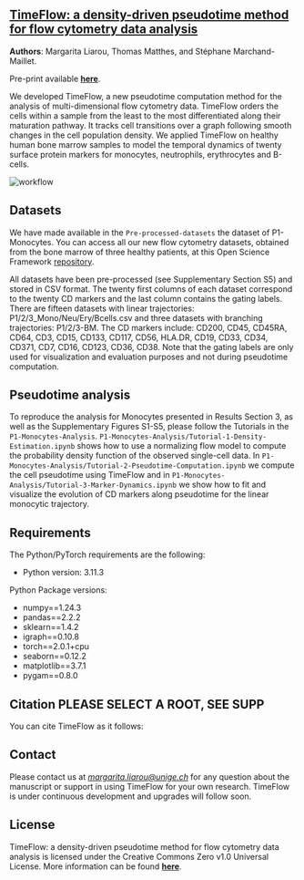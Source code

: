 ## [TimeFlow: a density-driven pseudotime method for flow cytometry data analysis ](https://)
**Authors**: Margarita Liarou, Thomas Matthes, and Stéphane Marchand-Maillet.

Pre-print available [**here**](https://).


We developed TimeFlow, a new pseudotime computation method for the analysis of multi-dimensional flow cytometry data. TimeFlow orders the cells within a sample from the least to the most differentiated along their maturation pathway. It tracks cell transitions over a graph following smooth changes in the cell population density. We applied TimeFlow on healthy human bone marrow samples to model the temporal dynamics of twenty surface protein markers for monocytes, neutrophils, erythrocytes and B-cells.

![workflow](Figures/TimeFlow-Overview.png)

## Datasets
We have made available in the `Pre-processed-datasets` the dataset of P1-Monocytes. You can access all our new flow cytometry datasets, obtained from the bone marrow of three healthy patients, at this Open Science Framework [repository](https://osf.io/rs59m/).

All datasets have been pre-processed (see Supplementary Section S5) and stored in CSV format. The twenty first columns of each dataset correspond to the twenty CD markers and the last column contains the gating labels. There are fifteen datasets with linear trajectories: P1/2/3_Mono/Neu/Ery/Bcells.csv and three datasets with branching trajectories: P1/2/3-BM. The CD markers include: CD200, CD45, CD45RA, CD64, CD3, CD15, CD133, CD117, CD56, HLA.DR, CD19, CD33, CD34, CD371, CD7, CD16, CD123, CD36, CD38.
Note that the gating labels are only used for visualization and evaluation purposes and not during pseudotime computation. 

## Pseudotime analysis 
To reproduce the analysis for Monocytes presented in Results Section 3, as well as the Supplementary Figures S1-S5, please follow the Tutorials in the `P1-Monocytes-Analysis`. `P1-Monocytes-Analysis/Tutorial-1-Density-Estimation.ipynb` shows how to use a normalizing flow model to compute the probability density function of the observed single-cell data. In `P1-Monocytes-Analysis/Tutorial-2-Pseudotime-Computation.ipynb` we compute the cell pseudotime using TimeFlow and in `P1-Monocytes-Analysis/Tutorial-3-Marker-Dynamics.ipynb` we show how to fit and visualize the evolution of CD markers along pseudotime for the linear monocytic trajectory. 

## Requirements

The Python/PyTorch requirements are the following:

- Python version: 3.11.3

Python Package versions:

- numpy==1.24.3
- pandas==2.2.2
- sklearn==1.4.2
- igraph==0.10.8
- torch==2.0.1+cpu
- seaborn==0.12.2
- matplotlib==3.7.1
- pygam==0.8.0

##  Citation PLEASE SELECT A ROOT, SEE SUPP
You can cite TimeFlow as it follows:

## Contact
Please contact us at *margarita.liarou@unige.ch* for any question about the manuscript or support in using TimeFlow for your own research. 
 TimeFlow is under continuous development and upgrades will follow soon. 
## License
TimeFlow: a density-driven pseudotime method for flow cytometry data analysis is licensed under the Creative Commons Zero v1.0 Universal License. More information can be found [**here**](https://github.com/MargaritaLiarou1/TimeFlow/blob/main/LICENSE).